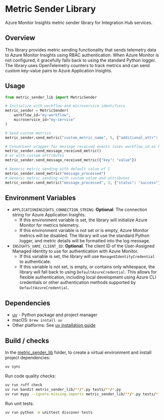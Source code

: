 # Metric Sender Library

Azure Monitor Insights metric sender library for Integration Hub services.

## Overview

This library provides metric sending functionality that sends telemetry data to Azure Monitor Insights using RBAC authentication. When Azure Monitor is not configured, it gracefully falls back to using the standard Python logger. The library uses OpenTelemetry counters to track metrics and can send custom key-value pairs to Azure Application Insights.

## Usage

```python
from metric_sender_lib import MetricSender

# Initialize with workflow and microservice identifiers
metric_sender = MetricSender(
    workflow_id="my-workflow",
    microservice_id="my-service"
)

# Send custom metrics
metric_sender.send_metric("custom_metric_name", 5, {"additional_attr": "value"})

# Convenient wrapper for message received events (uses workflow_id as key with value 1)
metric_sender.send_message_received_metric()
# or with custom attributes
metric_sender.send_message_received_metric({"key": "value"})

# Generic metric sending with default value of 1
metric_sender.send_metric("message_processed")
# Generic metric sending with custom value and attributes
metric_sender.send_metric("message_processed", 3, {"status": "success"})
```

## Environment Variables

- `APPLICATIONINSIGHTS_CONNECTION_STRING`: **Optional**. The connection string for Azure Application Insights.
  - If this environment variable is set, the library will initialize Azure Monitor for metrics telemetry.
  - If this environment variable is not set or is empty, Azure Monitor metrics will be disabled. The library will use the standard Python logger, and metric details will be formatted into the log message.
- `INSIGHTS_UAMI_CLIENT_ID`: **Optional**. The client ID of the User-Assigned Managed Identity to use for authentication with Azure Monitor.
  - If this variable is set, the library will use `ManagedIdentityCredential` to authenticate.
  - If this variable is not set, is empty, or contains only whitespace, the library will fall back to using `DefaultAzureCredential`. This allows for flexible authentication, including local development using Azure CLI credentials or other authentication methods supported by `DefaultAzureCredential`.

## Dependencies

- [uv](https://docs.astral.sh/uv/) - Python package and project manager
- macOS: `brew install uv`
- Other platforms: See [uv installation guide](https://docs.astral.sh/uv/getting-started/installation/)

## Build / checks

In the [metric_sender_lib](.) folder, to create a virtual environment and install project dependencies:

```bash
uv sync
```

Run code quality checks:

```bash
uv run ruff check
uv run bandit metric_sender_lib/**/*.py tests/**/*.py
uv run mypy --ignore-missing-imports metric_sender_lib/**/*.py tests/**/*.py
```

Run unit tests:

```bash
uv run python -m unittest discover tests
```
